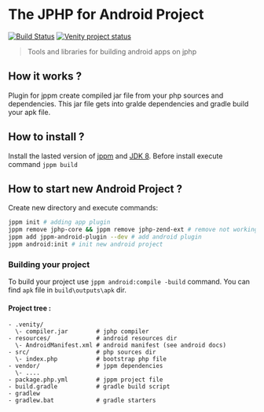 # The JPHP for Android Project 
[![Build Status](https://travis-ci.org/VenityStudio/jphp-android.svg?branch=dev)](https://travis-ci.org/VenityStudio/jphp-android)
[![Venity project status](https://img.shields.io/badge/Venity-incubation-yellow.svg)](https://vk.com/venity)
> Tools and libraries for building android apps on jphp

## How it works ?

Plugin for jppm create compiled jar file from your php sources and dependencies. 
This jar file gets into gralde dependencies and gradle build your apk file.

## How to install ?

Install the lasted version of [jppm](https://github.com/jphp-group/jphp/releases) and [JDK 8](https://java.com/ru/download/).
Before install execute command ``jppm build``

## How to start new Android Project ?

Create new directory and execute commands:

```bash
jppm init # adding app plugin
jppm remove jphp-core && jppm remove jphp-zend-ext # remove not working dependencies
jppm add jppm-android-plugin --dev # add android plugin
jppm android:init # init new android project
```

### Building your project
To build your project use ``jppm android:compile -build`` command.
You can find ``apk`` file in ``build\outputs\apk`` dir.

#### Project tree : 

```
- .venity/
  \- compiler.jar        # jphp compiler
- resources/             # android resources dir
  \- AndroidManifest.xml # android manifest (see android docs)
- src/                   # php sources dir
  \- index.php           # bootstrap php file
- vendor/                # jppm dependencies
  \- ....
- package.php.yml        # jppm project file
- build.gradle           # gradle build script
- gradlew
- gradlew.bat            # gradle starters
```
